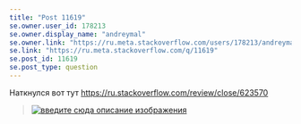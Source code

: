 ```yaml
---
title: "Post 11619"
se.owner.user_id: 178213
se.owner.display_name: "andreymal"
se.owner.link: "https://ru.meta.stackoverflow.com/users/178213/andreymal"
se.link: "https://ru.meta.stackoverflow.com/q/11619"
se.post_id: 11619
se.post_type: question
---
```

<p>Наткнулся вот тут <a href="https://ru.stackoverflow.com/review/close/623570">https://ru.stackoverflow.com/review/close/623570</a></p>
<blockquote>
<p><a href="https://i.stack.imgur.com/S4P29.png" rel="nofollow noreferrer"><img src="https://i.stack.imgur.com/S4P29.png" alt="введите сюда описание изображения" /></a></p>
</blockquote>

